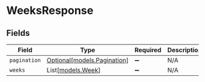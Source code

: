# WeeksResponse


## Fields

| Field                                                  | Type                                                   | Required                                               | Description                                            |
| ------------------------------------------------------ | ------------------------------------------------------ | ------------------------------------------------------ | ------------------------------------------------------ |
| `pagination`                                           | [Optional[models.Pagination]](../models/pagination.md) | :heavy_minus_sign:                                     | N/A                                                    |
| `weeks`                                                | List[[models.Week](../models/week.md)]                 | :heavy_minus_sign:                                     | N/A                                                    |